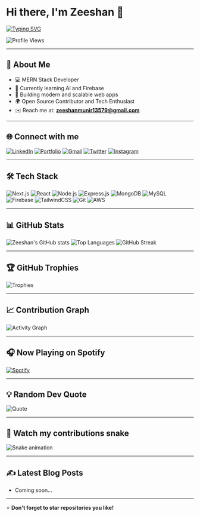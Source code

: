 # Hi there, I'm Zeeshan 👋

[![Typing SVG](https://readme-typing-svg.herokuapp.com?size=24&color=00BFFF&lines=Full+Stack+Developer;MERN+Stack+Specialist;AI+Learner;Open+Source+Contributor;Tech+Enthusiast)](https://git.io/typing-svg)

![Profile Views](https://komarev.com/ghpvc/?username=Zeeshanx01&color=blue)

---

## 🚀 About Me
- 💻 MERN Stack Developer  
- 🤖 Currently learning AI and Firebase  
- 🎯 Building modern and scalable web apps  
- 🌍 Open Source Contributor and Tech Enthusiast  
- ✉️ Reach me at: **zeeshanmunir13579@gmail.com**

---

## 🌐 Connect with me
[![LinkedIn](https://img.shields.io/badge/LinkedIn-0077B5?style=for-the-badge&logo=linkedin&logoColor=white)](https://linkedin.com/in/zeeshanx01)
[![Portfolio](https://img.shields.io/badge/Portfolio-000000?style=for-the-badge&logo=vercel&logoColor=white)](https://zeeshanx01.vercel.app/)
[![Gmail](https://img.shields.io/badge/Email-D14836?style=for-the-badge&logo=gmail&logoColor=white)](mailto:zeeshanmunir13579@gmail.com)
[![Twitter](https://img.shields.io/badge/Twitter-1DA1F2?style=for-the-badge&logo=twitter&logoColor=white)](https://twitter.com/)
[![Instagram](https://img.shields.io/badge/Instagram-E4405F?style=for-the-badge&logo=instagram&logoColor=white)](https://instagram.com/)

---

## 🛠 Tech Stack
![Next.js](https://img.shields.io/badge/-Next.js-000?style=for-the-badge&logo=next.js)
![React](https://img.shields.io/badge/-React-61DAFB?style=for-the-badge&logo=react)
![Node.js](https://img.shields.io/badge/-Node.js-339933?style=for-the-badge&logo=node.js&logoColor=white)
![Express.js](https://img.shields.io/badge/-Express.js-000?style=for-the-badge&logo=express)
![MongoDB](https://img.shields.io/badge/-MongoDB-4EA94B?style=for-the-badge&logo=mongodb)
![MySQL](https://img.shields.io/badge/-MySQL-4479A1?style=for-the-badge&logo=mysql&logoColor=white)
![Firebase](https://img.shields.io/badge/-Firebase-FFCA28?style=for-the-badge&logo=firebase)
![TailwindCSS](https://img.shields.io/badge/-TailwindCSS-38B2AC?style=for-the-badge&logo=tailwind-css&logoColor=white)
![Git](https://img.shields.io/badge/-Git-F05032?style=for-the-badge&logo=git&logoColor=white)
![AWS](https://img.shields.io/badge/-AWS-232F3E?style=for-the-badge&logo=amazon-aws)

---

## 📊 GitHub Stats
![Zeeshan's GitHub stats](https://github-readme-stats.vercel.app/api?username=Zeeshanx01&show_icons=true&theme=tokyonight&hide_border=true)
![Top Languages](https://github-readme-stats.vercel.app/api/top-langs/?username=Zeeshanx01&layout=compact&theme=tokyonight&hide_border=true)
![GitHub Streak](https://streak-stats.demolab.com?user=Zeeshanx01&theme=tokyonight&hide_border=true)

---

## 🏆 GitHub Trophies
![Trophies](https://github-profile-trophy.vercel.app/?username=Zeeshanx01&theme=tokyonight&margin-w=8&margin-h=8&no-bg=true&no-frame=true)

---

## 📈 Contribution Graph
![Activity Graph](https://github-readme-activity-graph.vercel.app/graph?username=Zeeshanx01&theme=react-dark&hide_border=true)

---

## 🎧 Now Playing on Spotify
[![Spotify](https://novatorem-orpin.vercel.app/api/spotify)](https://open.spotify.com/user/)

---

## 💡 Random Dev Quote
![Quote](https://quotes-github-readme.vercel.app/api?type=horizontal&theme=tokyonight)

---

## 🐍 Watch my contributions snake
![Snake animation](https://github.com/Zeeshanx01/Zeeshanx01/blob/output/github-contribution-grid-snake.svg)

---

## ✍️ Latest Blog Posts
<!-- BLOG-POST-LIST:START -->
- Coming soon...
<!-- BLOG-POST-LIST:END -->

---

⭐ **Don't forget to star repositories you like!**
